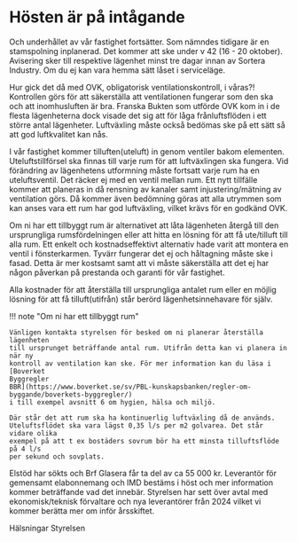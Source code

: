 # Hösten är på intågande

Och underhållet av vår fastighet fortsätter. Som nämndes tidigare är en stamspolning inplanerad. Det
kommer att ske under v 42 (16 - 20 oktober). Avisering sker till respektive lägenhet minst tre dagar
innan av Sortera Industry. Om du ej kan vara hemma sätt låset i serviceläge.

Hur gick det då med OVK, obligatorisk ventilationskontroll, i våras?! Kontrollen görs för att
säkerställa att ventilationen fungerar som den ska och att inomhusluften är bra.
Franska Bukten som utförde OVK kom in i de flesta lägenheterna dock visade det sig att för låga
frånluftsflöden i ett större antal lägenheter. Luftväxling måste också bedömas ske på ett sätt så att
god luftkvalitet kan nås.

I vår fastighet kommer tilluften(uteluft) in genom ventiler bakom elementen. Uteluftstillförsel ska
finnas till varje rum för att luftväxlingen ska fungera. Vid förändring av lägenhetens utformning måste
fortsatt varje rum ha en uteluftsventil. Det räcker ej med en ventil mellan rum.
Ett nytt tillfälle kommer att planeras in då rensning av kanaler samt injustering/mätning av ventilation
görs. Då kommer även bedömning göras att alla utrymmen som kan anses vara ett rum har god
luftväxling, vilket krävs för en godkänd OVK.

Om ni har ett tillbyggt rum är alternativet att låta lägenheten återgå till den
ursprungliga rumsfördelningen eller att hitta en lösning för att få ute/tilluft
till alla rum. Ett enkelt och kostnadseffektivt alternativ hade varit att
montera en ventil i fönsterkarmen. Tyvärr fungerar det ej och håltagning måste
ske i fasad. Detta är mer kostsamt samt att vi måste säkerställa att det ej
har någon påverkan på prestanda och garanti för vår fastighet.

Alla kostnader för att återställa till ursprungliga antalet rum eller en möjlig lösning för att få
tilluft(utifrån) står berörd lägenhetsinnehavare för själv.

!!! note "Om ni har ett tillbyggt rum"

    Vänligen kontakta styrelsen för besked om ni planerar återställa lägenheten
    till ursprunget beträffande antal rum. Utifrån detta kan vi planera in när ny
    kontroll av ventilation kan ske. För mer information kan du läsa i [Boverket
    Byggregler
    BBR](https://www.boverket.se/sv/PBL-kunskapsbanken/regler-om-byggande/boverkets-byggregler/)
    i till exempel avsnitt 6 om hygien, hälsa och miljö.

    Där står det att rum ska ha kontinuerlig luftväxling då de används.
    Uteluftsflödet ska vara lägst 0,35 l/s per m2 golvarea. Det står vidare olika
    exempel på att t ex bostäders sovrum bör ha ett minsta tilluftsflöde på 4 l/s
    per sekund och sovplats.

Elstöd har sökts och Brf Glasera får ta del av ca 55 000 kr.
Leverantör för gemensamt elabonnemang och IMD bestäms i höst och mer
information kommer beträffande vad det innebär. Styrelsen har sett över avtal
med ekonomisk/teknisk förvaltare och nya leverantörer från 2024 vilket vi
kommer berätta mer om inför årsskiftet.

Hälsningar Styrelsen
